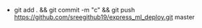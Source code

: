- git add . && git commit -m "c" && git push https://github.com/sreegithub19/express_ml_deploy.git master
